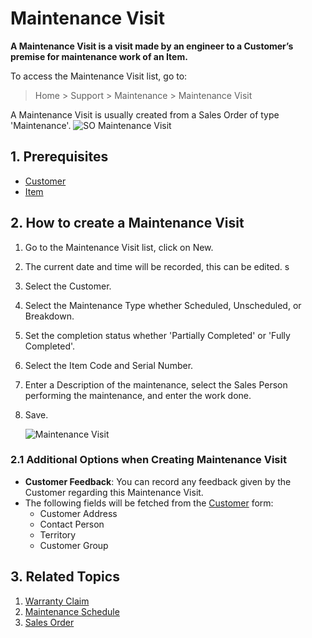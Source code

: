 <!-- add-breadcrumbs -->
# Maintenance Visit

**A Maintenance Visit is a visit made by an engineer to a Customer’s premise for maintenance work of an Item.**

To access the Maintenance Visit list, go to:
> Home > Support > Maintenance > Maintenance Visit

A Maintenance Visit is usually created from a Sales Order of type 'Maintenance'.
![SO Maintenance Visit](/docs/v12/assets/img/support/so-maintenance-visit.png)

## 1. Prerequisites

* [Customer](docs/user/manual/en/CRM/customer) 
* [Item](/docs/user/manual/en/stock/item)

## 2. How to create a Maintenance Visit
1. Go to the Maintenance Visit list, click on New.
1. The current date and time will be recorded, this can be edited.                s
1. Select the Customer. 
1. Select the Maintenance Type whether Scheduled, Unscheduled, or Breakdown.
1. Set the completion status whether 'Partially Completed' or 'Fully Completed'.
1. Select the Item Code and Serial Number.
1. Enter a Description of the maintenance, select the Sales Person performing the maintenance, and enter the work done.
1. Save. 

    <img class="screenshot" alt="Maintenance Visit" src="{{docs_base_url}}/v12/assets/img/support/maintenance-visit.png">

### 2.1 Additional Options when Creating Maintenance Visit

* **Customer Feedback**: You can record any feedback given by the Customer regarding this Maintenance Visit.
* The following fields will be fetched from the [Customer](/docs/user/manual/en/CRM/customer) form:
  * Customer Address
  * Contact Person
  * Territory
  * Customer Group

## 3. Related Topics
1. [Warranty Claim](/docs/user/manual/en/support/warranty-claim)
1. [Maintenance Schedule](/docs/user/manual/en/support/maintenance-schedule)
1. [Sales Order](/docs/user/manual/en/selling/sales-order)

